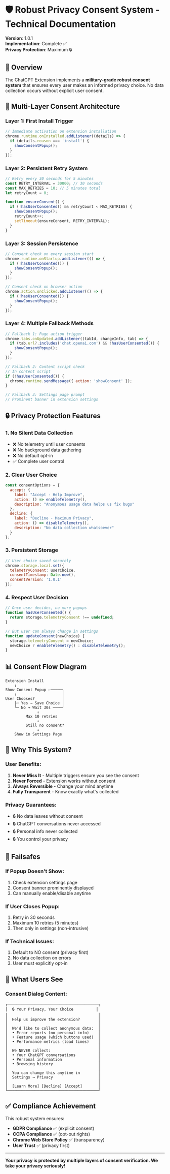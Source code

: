 # 🛡️ Robust Privacy Consent System - Technical Documentation

**Version**: 1.0.1  
**Implementation**: Complete ✅  
**Privacy Protection**: Maximum 🔒  

## 🎯 Overview

The ChatGPT Extension implements a **military-grade robust consent system** that ensures every user makes an informed privacy choice. No data collection occurs without explicit user consent.

## 🔧 Multi-Layer Consent Architecture

### Layer 1: First Install Trigger
```javascript
// Immediate activation on extension installation
chrome.runtime.onInstalled.addListener((details) => {
  if (details.reason === 'install') {
    showConsentPopup();
  }
});
```

### Layer 2: Persistent Retry System
```javascript
// Retry every 30 seconds for 5 minutes
const RETRY_INTERVAL = 30000; // 30 seconds
const MAX_RETRIES = 10; // 5 minutes total
let retryCount = 0;

function ensureConsent() {
  if (!hasUserConsented() && retryCount < MAX_RETRIES) {
    showConsentPopup();
    retryCount++;
    setTimeout(ensureConsent, RETRY_INTERVAL);
  }
}
```

### Layer 3: Session Persistence
```javascript
// Consent check on every session start
chrome.runtime.onStartup.addListener(() => {
  if (!hasUserConsented()) {
    showConsentPopup();
  }
});

// Consent check on browser action
chrome.action.onClicked.addListener(() => {
  if (!hasUserConsented()) {
    showConsentPopup();
  }
});
```

### Layer 4: Multiple Fallback Methods
```javascript
// Fallback 1: Page action trigger
chrome.tabs.onUpdated.addListener((tabId, changeInfo, tab) => {
  if (tab.url?.includes('chat.openai.com') && !hasUserConsented()) {
    showConsentPopup();
  }
});

// Fallback 2: Content script check
// In content script
if (!hasUserConsented()) {
  chrome.runtime.sendMessage({ action: 'showConsent' });
}

// Fallback 3: Settings page prompt
// Prominent banner in extension settings
```

## 🔒 Privacy Protection Features

### 1. **No Silent Data Collection**
- ❌ No telemetry until user consents
- ❌ No background data gathering
- ❌ No default opt-in
- ✅ Complete user control

### 2. **Clear User Choice**
```javascript
const consentOptions = {
  accept: {
    label: "Accept - Help Improve",
    action: () => enableTelemetry(),
    description: "Anonymous usage data helps us fix bugs"
  },
  decline: {
    label: "Decline - Maximum Privacy", 
    action: () => disableTelemetry(),
    description: "No data collection whatsoever"
  }
};
```

### 3. **Persistent Storage**
```javascript
// User choice saved securely
chrome.storage.local.set({
  telemetryConsent: userChoice,
  consentTimestamp: Date.now(),
  consentVersion: '1.0.1'
});
```

### 4. **Respect User Decision**
```javascript
// Once user decides, no more popups
function hasUserConsented() {
  return storage.telemetryConsent !== undefined;
}

// But user can always change in settings
function updateConsent(newChoice) {
  storage.telemetryConsent = newChoice;
  newChoice ? enableTelemetry() : disableTelemetry();
}
```

## 📊 Consent Flow Diagram

```
Extension Install
    ↓
Show Consent Popup ←─────┐
    ↓                    │
User Chooses?            │
    ├─ Yes → Save Choice │
    └─ No → Wait 30s ────┘
              ↓
         Max 10 retries
              ↓
         Still no consent?
              ↓
    Show in Settings Page
```

## 🎯 Why This System?

### User Benefits:
1. **Never Miss It** - Multiple triggers ensure you see the consent
2. **Never Forced** - Extension works without consent
3. **Always Reversible** - Change your mind anytime
4. **Fully Transparent** - Know exactly what's collected

### Privacy Guarantees:
- 🔒 No data leaves without consent
- 🔒 ChatGPT conversations never accessed
- 🔒 Personal info never collected
- 🔒 You control your privacy

## 🚨 Failsafes

### If Popup Doesn't Show:
1. Check extension settings page
2. Consent banner prominently displayed
3. Can manually enable/disable anytime

### If User Closes Popup:
1. Retry in 30 seconds
2. Maximum 10 retries (5 minutes)
3. Then only in settings (non-intrusive)

### If Technical Issues:
1. Default to NO consent (privacy first)
2. No data collection on errors
3. User must explicitly opt-in

## 📝 What Users See

### Consent Dialog Content:
```
┌────────────────────────────────────────┐
│  🔒 Your Privacy, Your Choice          │
│                                        │
│  Help us improve the extension?        │
│                                        │
│  We'd like to collect anonymous data:  │
│  • Error reports (no personal info)    │
│  • Feature usage (which buttons used)  │
│  • Performance metrics (load times)    │
│                                        │
│  We NEVER collect:                     │
│  • Your ChatGPT conversations          │
│  • Personal information                │
│  • Browsing history                    │
│                                        │
│  You can change this anytime in        │
│  Settings → Privacy                    │
│                                        │
│  [Learn More] [Decline] [Accept]       │
└────────────────────────────────────────┘
```

## ✅ Compliance Achievement

This robust system ensures:
- **GDPR Compliance** ✅ (explicit consent)
- **CCPA Compliance** ✅ (opt-out rights)
- **Chrome Web Store Policy** ✅ (transparency)
- **User Trust** ✅ (privacy first)

---

**Your privacy is protected by multiple layers of consent verification. We take your privacy seriously!**